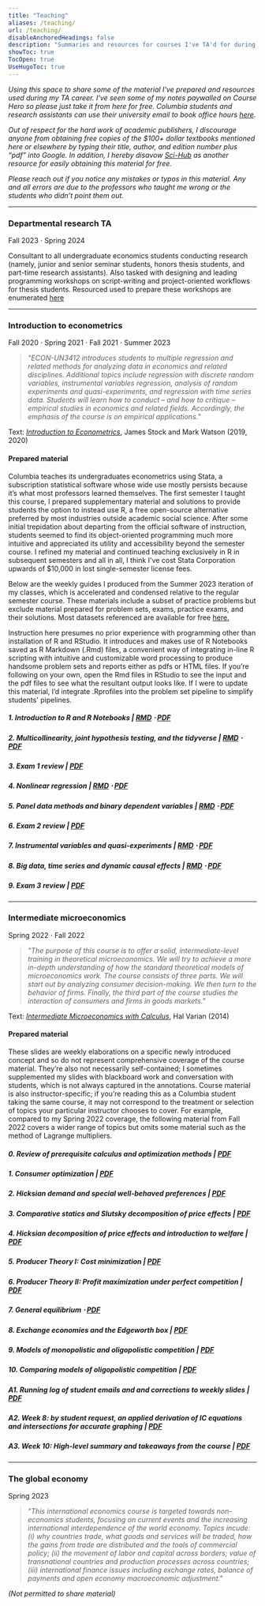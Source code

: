 ```yaml
---
title: "Teaching"
aliases: /teaching/
url: /teaching/
disableAnchoredHeadings: false
description: "Summaries and resources for courses I've TA'd for during my teaching career at Columbia University"
showToc: true
TocOpen: true
UseHugoToc: true
---
```


*Using this space to share some of the material I've prepared and resources used during my TA career. I've seen some of my notes paywalled on Course Hero so please just take it from here for free. Columbia students and research assistants can use their university email to book office hours [here](https://calendly.com/wmadavis/).*  

*Out of respect for the hard work of academic publishers, I discourage anyone from obtaining free copies of the $100+ dollar textbooks mentioned here or elsewhere by typing their title, author, and edition number plus “pdf” into Google. In addition, I hereby disavow [Sci-Hub](https://sci-hub.se/database) as another resource for easily obtaining this material for free.*

*Please reach out if you notice any mistakes or typos in this material. Any and all errors are due to the professors who taught me wrong or the students who didn’t point them out.*  

---

### Departmental research TA

Fall 2023 $\cdot$ Spring 2024  

Consultant to all undergraduate economics students conducting research (namely, junior and senior seminar students, honors thesis students, and part-time research assistants). Also tasked with designing and leading programming workshops on script-writing and project-oriented workflows for thesis students. Resourced used to prepare these workshops are enumerated [here](/teaching/courses/data-ta)

---

### Introduction to econometrics

Fall 2020 $\cdot$ Spring 2021 $\cdot$ Fall 2021 $\cdot$ Summer 2023  

> *"ECON-UN3412 introduces students to multiple regression and related methods for analyzing data in economics and related disciplines. Additional topics include regression with discrete random variables, instrumental variables regression, analysis of random experiments and quasi-experiments, and regression with time series data. Students will learn how to conduct – and how to critique – empirical studies in economics and related fields. Accordingly, the emphasis of the course is on empirical applications."*  

Text: [*Introduction to Econometrics*](https://www.sea-stat.com/wp-content/uploads/2020/08/James-H.-Stock-Mark-W.-Watson-Introduction-to-Econometrics-Global-Edition-Pearson-Education-Limited-2020.pdf), James Stock and Mark Watson (2019, 2020)

#### Prepared material

Columbia teaches its undergraduates econometrics using Stata, a subscription statistical software whose wide use mostly persists because it’s what most professors learned themselves. The first semester I taught this course, I prepared supplementary material and solutions to provide students the option to instead use R, a free open-source alternative preferred by most industries outside academic social science. After some initial trepidation about departing from the official software of instruction, students seemed to find its object-oriented programming much more intuitive and appreciated its utility and accessibility beyond the semester course. I refined my material and continued teaching exclusively in R in subsequent semesters and all in all, I think I've cost Stata Corporation upwards of $10,000 in lost single-semester license fees.

Below are the weekly guides I produced from the Summer 2023 iteration of my classes, which is accelerated and condensed relative to the regular semester course. These materials include a subset of practice problems but exclude material prepared for problem sets, exams, practice exams, and their solutions. Most datasets referenced are available for free [here.](https://www.princeton.edu/~mwatson/Stock-Watson_4E/Stock-Watson-Resources-4e.html)

Instruction here presumes no prior experience with programming other than installation of R and RStudio. It introduces and makes use of R Notebooks saved as R Markdown (.Rmd) files, a convenient way of integrating in-line R scripting with intuitive and customizable word processing to produce handsome problem sets and reports either as pdfs or HTML files. If you’re following on your own, open the Rmd files in RStudio to see the input and the pdf files to see what the resultant output looks like. If I were to update this material, I’d integrate .Rprofiles into the problem set pipeline to simplify students' pipelines.

##### 1. Introduction to R and R Notebooks | [RMD](/teaching/metrics-2023-summer/01-R-Introduction.Rmd) $\cdot$ [PDF](/teaching/metrics-2023-summer/01-R-Introduction.pdf)

##### 2. Multicollinearity, joint hypothesis testing, and the tidyverse   |   [RMD](/teaching/metrics-2023-summer/02-Multicollinearity-JointHypotheses.Rmd) $\cdot$ [PDF](/teaching/metrics-2023-summer/02-Multicollinearity-JointHypotheses.pdf)

##### 3. Exam 1 review   |   [PDF](/teaching/metrics-2023-summer/03-ExtraNotes.pdf)

##### 4. Nonlinear regression   |   [RMD](/teaching/metrics-2023-summer/04-NonLinearRegression.Rmd) $\cdot$ [PDF](/teaching/metrics-2023-summer/04-NonLinearRegression.pdf)

##### 5. Panel data methods and binary dependent variables   |   [RMD](/teaching/metrics-2023-summer/05-Panels-BinaryDVs.Rmd) $\cdot$ [PDF](/teaching/metrics-2023-summer/05-Panels-BinaryDVs.pdf)

##### 6. Exam 2 review   |   [PDF](/teaching/metrics-2023-summer/06-FixedEffects.pdf)

##### 7. Instrumental variables and quasi-experiments   |   [RMD](/teaching/metrics-2023-summer/07-Instruments-Experiments.Rmd) $\cdot$ [PDF](/teaching/metrics-2023-summer/07-Instruments-Experiments.pdf)

##### 8. Big data, time series and dynamic causal effects   |   [RMD](/teaching/metrics-2023-summer/08-TimeSeries-DynamicCausalEffects.Rmd) $\cdot$ [PDF](/teaching/metrics-2023-summer/08-TimeSeries-DynamicCausalEffects.pdf)

##### 9. Exam 3 review   |   [PDF](/teaching/metrics-2023-summer/09-Exam3-Review.pdf)

---

### Intermediate microeconomics

Spring 2022 $\cdot$ Fall 2022  

> *"The purpose of this course is to offer a solid, intermediate-level training in theoretical microeconomics. We will try to achieve a more in-depth understanding of how the standard theoretical models of microeconomics work. The course consists of three parts. We will start out by analyzing consumer decision-making. We then turn to the behavior of firms. Finally, the third part of the course studies the interaction of consumers and firms in goods markets."*  

Text: [*Intermediate Microeconomics with Calculus*](https://fac.ksu.edu.sa/sites/default/files/microeco-_varian.pdf), Hal Varian (2014)

#### Prepared material

These slides are weekly elaborations on a specific newly introduced concept and so do not represent comprehensive coverage of the course material. They’re also not necessarily self-contained; I sometimes supplemented my slides with blackboard work and conversation with students, which is not always captured in the annotations. Course material is also instructor-specific; if you’re reading this as a Columbia student taking the same course, it may not correspond to the treatment or selection of topics your particular instructor chooses to cover. For example, compared to my Spring 2022 coverage, the following material from Fall 2022 covers a wider range of topics but omits some material such as the method of Lagrange multipliers.

##### 0. Review of prerequisite calculus and optimization methods   |   [PDF](/teaching/micro-2022-fall/00-OptimizationReview.pdf)

##### 1. Consumer optimization   |   [PDF](/teaching/micro-2022-fall/01-ConsumerOptimization.pdf)

##### 2. Hicksian demand and special well-behaved preferences   |   [PDF](/teaching/micro-2022-fall/02-HicksianDemand-SpecialPreferences.pdf)

##### 3. Comparative statics and Slutsky decomposition of price effects   |   [PDF](/teaching/micro-2022-fall/03-ComparativeStatics-IncomeSubstitutionEffects.pdf)

##### 4. Hicksian decomposition of price effects and introduction to welfare   |   [PDF](/teaching/micro-2022-fall/04-HicksianDecomposition-Welfare.pdf)

##### 5. Producer Theory I: Cost minimization   |   [PDF](/teaching/micro-2022-fall/05-ProducerTheory-CostMinimization.pdf)

##### 6. Producer Theory II: Profit maximization under perfect competition   |   [PDF](/teaching/micro-2022-fall/06-ProducerTheory-ProfitMaximization-MarketEquilibrium.pdf)

##### 7. General equilibrium $\cdot$ [PDF](/teaching/micro-2022-fall/07-GeneralEquilibrium.pdf)

##### 8. Exchange economies and the Edgeworth box   |   [PDF](/teaching/micro-2022-fall/08-ExchangeEconomies-MarketClearing-NonInteriorSolutions.pdf)

##### 9. Models of monopolistic and oligopolistic competition   |   [PDF](/teaching/micro-2022-fall/09-ImperfectCompetition.pdf)

##### 10. Comparing models of oligopolistic competition   |   [PDF](/teaching/micro-2022-fall/10-FinalReview.pdf)

##### A1. Running log of student emails and and corrections to weekly slides   |   [PDF](/teaching/micro-2022-fall/00-RunningUpdates.pdf)

##### A2. Week 8: by student request, an applied derivation of IC equations and intersections for accurate graphing   |   [PDF](/teaching/micro-2022-fall/08-GraphingExample.pdf)

##### A3. Week 10: High-level summary and takeaways from the course   |   [PDF](/teaching/micro-2022-fall/10-CourseSummary.pdf)

---

### The global economy

Spring 2023

> *"This international economics course is targeted towards non-economics students, focusing on current events and the increasing international interdependence of the world economy. Topics incude: (i) why countries trade, what goods and services will be traded, how the gains from trade are distributed and the tools of commercial policy; (ii) the movement of labor and capital across borders; value of transnational countries and production processes across countries; (iii) international finance issues including exchange rates, balance of payments and open economy macroeconomic adjustment."*

*(Not permitted to share material)*